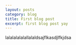 ```yaml
---
layout: posts
category: blog
title: First blog post
excerpt: first blog post yay
---
```


lalalalalalallala<!--more-->ldsajflkasdjlfkjdsa
